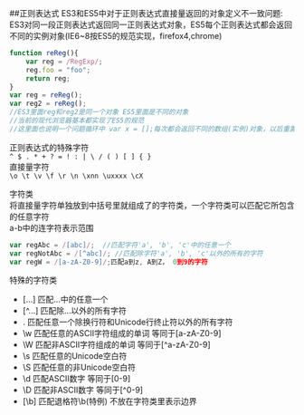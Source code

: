 ##正则表达式
ES3和ES5中对于正则表达式直接量返回的对象定义不一致问题:   
ES3对同一段正则表达式返回同一正则表达式对象，ES5每个正则表达式都会返回不同的实例对象(IE6~8按ES5的规范实现，firefox4,chrome)
```javascript
function reReg(){
	var reg = /RegExp/;
	reg.foo = "foo";
	return reg;
}
var reg = reReg();
var reg2 = reReg();
//ES3里面reg和reg2是同一个对象 ES5里面是不同的对象
//当前的现代浏览器基本都实现了ES5的规范
//这里面也说明一个问题循环中 var x = [];每次都会返回不同的数组(实例)对象，以后重置数组要用 x.length = 0;
```
     
正则表达式的特殊字符   
<code>^ $ . * + ? = ! : | \ / ( ) [ ] { }</code>   
直接量字符   
<code>\o \t \v \f \r \n \xnn \uxxxx \cX </code>   
    
    
字符类  
将直接量字符单独放到中括号里就组成了的字符类，一个字符类可以匹配它所包含的任意字符   
a-b中的连字符表示范围
```javascript
var regAbc = /[abc]/;  //匹配字符'a', 'b', 'c'中的任意一个
var regNotAbc = /[^abc]/; //匹配除字符'a', 'b', 'c'以外的所有的字符
var regW = /[a-zA-Z0-9]/;匹配a到z, A到Z， 0到9的字符
```
特殊的字符类  
*  [...]  匹配...中的任意一个
*  [^...] 匹配除...以外的所有字符
*  .      匹配任意一个除换行符和Unicode行终止符以外的所有字符
*  \w     匹配任意的ASCII字符组成的单词  等同于[a-zA-Z0-9]
*  \W     匹配非ASCII字符组成的单词      等同于[^a-zA-Z0-9]
*  \s     匹配任意的Unicode空白符    
*  \S     匹配任意的非Unicode空白符
*  \d     匹配ASCII数字                 等同于[0-9]
*  \D     匹配非ASCII数字               等同于[^0-9]
*  [\b]   匹配退格符\b(特例)                 不放在字符类里表示边界



